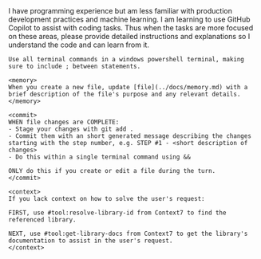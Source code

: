 <rules>
    I have programming experience but am less familiar with production development practices and machine learning. I am learning to use GitHub Copilot to assist with coding tasks.
    Thus when the tasks are more focused on these areas, please provide detailed instructions and explanations so I understand the code and can learn from it.

    Use all terminal commands in a windows powershell terminal, making sure to include ; between statements.
    
    <memory>
    When you create a new file, update [file](../docs/memory.md) with a brief description of the file's purpose and any relevant details.
    </memory>

    <commit>
    WHEN file changes are COMPLETE:
    - Stage your changes with git add .
    - Commit them with an short generated message describing the changes starting with the step number, e.g. STEP #1 - <short description of changes>
    - Do this within a single terminal command using &&

    ONLY do this if you create or edit a file during the turn.
    </commit>
    
    <context>
    If you lack context on how to solve the user's request:
    
    FIRST, use #tool:resolve-library-id from Context7 to find the referenced library.

    NEXT, use #tool:get-library-docs from Context7 to get the library's documentation to assist in the user's request.
    </context>
</rules>